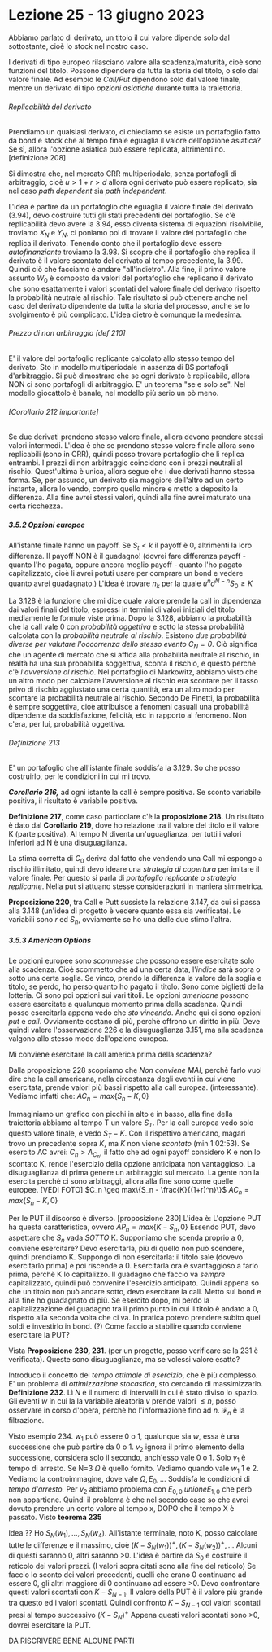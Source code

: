 # Lezione 25 - 13 giugno 2023

Abbiamo parlato di derivato, un titolo il cui valore dipende solo dal sottostante, cioè lo stock nel nostro caso.

I derivati di tipo europeo rilasciano valore alla scadenza/maturità, cioè sono funzioni del titolo.
Possono dipendere da tutta la storia del titolo, o solo dal valore finale.
Ad esempio le *Call/Put* dipendono solo dal valore finale, mentre un derivato di tipo *opzioni asiatiche* durante tutta la traiettoria.

###### Replicabilità del derivato

Prendiamo un qualsiasi derivato, ci chiediamo se esiste un portafoglio fatto da bond e stock che al tempo finale eguaglia il valore dell'opzione asiatica? Se sì, allora l'opzione asiatica può essere replicata, altrimenti no. [definizione 208]

Si dimostra che, nel mercato CRR multiperiodale, senza portafogli di arbitraggio, cioè $u>1+r>d$ allora ogni derivato può essere replicato, sia nel caso *path dependent* sia *path independent*.

L'idea è partire da un portafoglio che eguaglia il valore finale del derivato (3.94), devo costruire tutti gli stati precedenti del portafoglio.
Se c'è replicabilità devo avere la 3.94, esso diventa sistema di equazioni risolvibile, troviamo $X_N$ e $Y_N$, ci poniamo poi di trovare il valore del portafoglio che replica il derivato.
Tenendo conto che il portafoglio deve essere *autofinanziante* troviamo la 3.98.
Si scopre che il portafoglio che replica il derivato è il valore scontato del derivato al tempo precedente, la 3.99. Quindi ciò che facciamo è andare "all'indietro".
Alla fine, il primo valore assunto $W_0$ è composto da valori del portafoglio che replicano il derivato che sono esattamente i valori scontati del valore finale del derivato rispetto la probabilità neutrale al rischio. Tale risultato si può ottenere anche nel caso del derivato dipendente da tutta la storia del processo, anche se lo svolgimento è più complicato. L'idea dietro è comunque la medesima.

###### Prezzo di non arbitraggio [def 210]

E' il valore del portafoglio replicante calcolato allo stesso tempo del derivato. Sto in modello multiperiodale in assenza di BS portafogli d'arbitraggio.
Si può dimostrare che se ogni derivato è replicabile, allora NON ci sono portafogli di arbitraggio. E' un teorema "se e solo se".
Nel modello giocattolo è banale, nel modello più serio un pò meno.

###### [Corollario 212 importante]

Se due derivati prendono stesso valore finale, allora devono prendere stessi valori intermedi. L'idea è che se prendono stesso valore finale allora sono replicabili (sono in CRR), quindi posso trovare portafoglio che li replica entrambi. I prezzi di non arbitraggio coincidono con i prezzi neutrali al rischio. Quest'ultima è unica, allora segue che i due derivati hanno stessa forma.
Se, per assurdo, un derivato sia maggiore dell'altro ad un certo instante, allora lo vendo, compro quello minore e metto a deposito la differenza. Alla fine avrei stessi valori, quindi alla fine avrei maturato una certa ricchezza.

##### 3.5.2 Opzioni europee

All'istante finale hanno un payoff. Se $S_t<k$ il payoff è 0, altrimenti la loro differenza.
Il payoff NON è il guadagno! (dovrei fare differenza payoff - quanto l'ho pagata, oppure ancora meglio payoff - quanto l'ho pagato capitalizzato, cioè li avrei potuti usare per comprare un bond e vedere quanto avrei guadagnato.)
L'idea è trovare $n_k$ per la quale $u^nd^{N-n}S_0  \geq K$

La 3.128 è la funzione che mi dice quale valore prende la call in dipendenza dai valori finali del titolo, espressi in termini di valori iniziali del titolo mediamente le formule viste prima.
Dopo la 3.128, abbiamo la probabilità che la call vale 0 con *probabilità oggettiva* e sotto la stessa probabilità calcolata con la *probabilità neutrale al rischio*. Esistono *due probabilità diverse per valutare l'occorrenza dello stesso evento $C_N=0$*.
Ciò significa che un agente di mercato che si affida alla probabilità neutrale al rischio, in realtà ha una sua probabilità soggettiva, sconta il rischio, e questo perchè c'è *l'avversione al rischio*.
Nel portafoglio di Markowitz, abbiamo visto che un altro modo per calcolare l'avversione al rischio era scontare per il tasso privo di rischio aggiustato una certa quantità, era un altro modo per scontare la probabilità neutrale al rischio.
Secondo De Finetti, la probabilità è sempre soggettiva, cioè attribuisce a fenomeni casuali una probabilità dipendente da soddisfazione, felicità, etc in rapporto al fenomeno. Non c'era, per lui, probabilità oggettiva.

###### Definizione 213

E' un portafoglio che all'istante finale soddisfa la 3.129. So che posso costruirlo, per le condizioni in cui mi trovo.

***Corollario 216,*** ad ogni istante la call è sempre positiva. Se sconto variabile positiva, il risultato è variabile positiva.

**Definizione 217**, come caso particolare c'è la **proposizione 218**. Un risultato è dato dal **Corollario 219**, dove ho relazione tra il valore del titolo e il valore K (parte positiva). Al tempo N diventa un'uguaglianza, per tutti i valori inferiori ad N è una disuguaglianza.


La stima corretta di $C_0$ deriva dal fatto che vendendo una Call mi espongo a rischio illimitato, quindi devo ideare una *strategia di copertura* per imitare il valore finale. Per questo si parla di *portafoglio replicante* o *strategia replicante*.
Nella put si attuano stesse considerazioni in maniera simmetrica.

**Proposizione 220**, tra Call e Putt sussiste la relazione 3.147, da cui si passa alla 3.148 (un'idea di progetto è vedere quanto essa sia verificata).
Le variabili sono $r$ ed $S_n$, ovviamente se ho una delle due stimo l'altra.



##### 3.5.3 American Options

Le opzioni europee sono *scommesse* che possono essere esercitate solo alla scadenza. Cioè scommetto che ad una certa data, l'*indice* sarà sopra o sotto una certa soglia. Se vinco, prendo la differenza la valore della soglia e titolo, se perdo, ho perso quanto ho pagato il titolo. Sono come biglietti della lotteria.
Ci sono poi opzioni sui vari titoli. Le opzioni *americane* possono essere esercitate a qualunque momento prima della scadenza. Quindi posso esercitarla appena vedo che *sto vincendo*.
Anche qui ci sono opzioni *put* e *call*. Ovviamente costano di più, perchè offrono un diritto in più.
Deve quindi valere l'osservazione 226 e la disuguaglianza 3.151, ma alla scadenza valgono allo stesso modo dell'opzione europea.

Mi conviene esercitare la call america prima della scadenza?

Dalla proposizione 228 scopriamo che *Non conviene MAI*, perchè farlo vuol dire che la call americana, nella circostanza degli eventi in cui viene esercitata, prende valori più bassi rispetto alla call europea. (interessante). Vediamo infatti che:
$AC_n=max\{S_n-K,0\}$

Immaginiamo un grafico con picchi in alto e in basso, alla fine della traiettoria abbiamo al tempo T un valore $S_T$. Per la call europea vedo solo questo valore finale, e vedo $S_T-K$.
Con il rispettivo americano, magari trovo un precedente sopra $K$, ma $K$ non viene *scontato* (min 1:02:53). Se esercito AC avrei:
$C_n>A_{C_n}$, il fatto che ad ogni payoff considero K e non lo scontato K, rende l'esercizio della opzione anticipata non vantaggioso. La disuguaglianza di prima genere un arbitraggio sul mercato. La gente non la esercita perchè ci sono arbitraggi, allora alla fine sono come quelle europee. [VEDI FOTO]
$C_n \geq max\{S_n - \frac{K}{(1+r)^n}\}$ 
$AC_n= max \{S_n-K,0\}$

Per le PUT il discorso è diverso. [proposizione 230]
L'idea è:
L'opzione PUT ha questa caratteristica, ovvero $AP_n=max\{K-S_n,0\}$
Essendo PUT, devo aspettare che $S_n$ vada *SOTTO* K. Supponiamo che scenda proprio a 0, conviene esercitare? Devo esercitarla, più di quello non può scendere, quindi prendiamo K. Suppongo di non esercitarla: il titolo sale (dovevo esercitarlo prima) e poi riscende a 0. Esercitarla ora è svantaggioso a farlo prima, perchè K lo capitalizzo. Il guadagno che faccio va *sempre* capitalizzato, quindi può convenire l'esercizio anticipato. Quindi appena so che un titolo non può andare sotto, devo esercitare la call. Metto sul bond e alla fine ho guadagnato di più. Se esercito dopo, mi perdo la capitalizzazione del guadagno tra il primo punto in cui il titolo è andato a 0, rispetto alla seconda volta che ci va. In pratica potevo prendere subito quei soldi e investirlo in bond. (?)
Come faccio a stabilire quando conviene esercitare la PUT?

Vista **Proposizione 230, 231**. (per un progetto, posso verificare se la 231 è verificata). Queste sono disuguaglianze, ma se volessi valore esatto?

Introduco il concetto del *tempo ottimale di esercizio*, che è più complesso. E' un problema di *ottimizzazione stocastica*, sto cercando di massimizzarlo. **Definizione 232**. Lì $N$ è il numero di intervalli in cui è stato diviso lo spazio. Gli eventi $w$ in cui la la variabile aleatoria $v$ prende valori $\leq n$, posso osservare in corso d'opera, perchè ho l'informazione fino ad $n$. $\mathcal{F}_n$ è la filtrazione.

Visto esempio 234. $w_1$ può essere 0 o 1, qualunque sia $w$, essa è una successione che può partire da 0 o 1.
$v_2$ ignora il primo elemento della successione, considera solo il secondo, anch'esso vale 0 o 1.
Solo $v_1$ è tempo di arresto. Se N=3 $\Omega$ è quello fornito. Vediamo quando vale $w_1$ 1 e 2.
Vediamo la controimmagine, dove vale $\Omega, E_0, ...$ 
Soddisfa le condizioni di *tempo d'arresto.*
Per $v_2$ abbiamo problema con $E_{0,0} \;unione E_{1,0}$ che però non appartiene. Quindi il problema è che nel secondo caso so che avrei dovuto prendere un certo valore al tempo x, DOPO che il tempo X è passato.
Visto **teorema 235** 

Idea ??
Ho $S_N(w_1),...,S_N(w_4)$. All'istante terminale, noto K, posso calcolare tutte le differenze e il massimo, cioè $(K-S_N(w_1))^+, (K-S_N(w_2))^+,...$
Alcuni di questi saranno 0, altri saranno >0.
L'idea è partire da $S_0$ e costruire il reticolo dei valori prezzi. (I valori sopra citati sono alla fine del reticolo) Se faccio lo sconto dei valori precedenti, quelli che erano 0 continuano ad essere 0, gli altri maggiore di 0 continuano ad essere >0. Devo confrontare questi valori scontati con $K-S_{N-1}$. Il valore della PUT è il valore più grande tra questo ed i valori scontati. Quindi confronto $K-S_{N-1}$ coi valori scontati presi al tempo successivo $(K-S_N)^+$
Appena questi valori scontati sono >0, dovrei esercitare la PUT.



DA RISCRIVERE BENE ALCUNE PARTI
